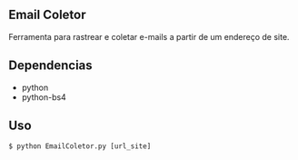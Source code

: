 ## Email Coletor

Ferramenta para rastrear e coletar e-mails a partir de um endereço de site.

## Dependencias

- python
- python-bs4

## Uso

```console
$ python EmailColetor.py [url_site]
```

